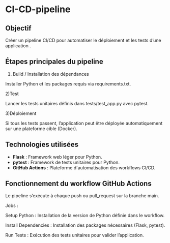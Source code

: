 # CI-CD-pipeline
## Objectif

Créer un pipeline CI/CD pour automatiser le déploiement et les tests d’une application .

## Étapes principales du pipeline
1) Build / Installation des dépendances

Installer Python et les packages requis via requirements.txt.

2)Test

Lancer les tests unitaires définis dans tests/test_app.py avec pytest.

3)Déploiement 

Si tous les tests passent, l’application peut être déployée automatiquement sur une plateforme cible (Docker).

## Technologies utilisées

- **Flask** : Framework web léger pour Python.
- **pytest** : Framework de tests unitaires pour Python.
- **GitHub Actions** : Plateforme d'automatisation des workflows CI/CD.


## Fonctionnement du workflow GitHub Actions
Le pipeline s’exécute à chaque push ou pull_request sur la branche main.

Jobs :

Setup Python : Installation de la version de Python définie dans le workflow.

Install Dependencies : Installation des packages nécessaires (Flask, pytest).

Run Tests : Exécution des tests unitaires pour valider l’application.


